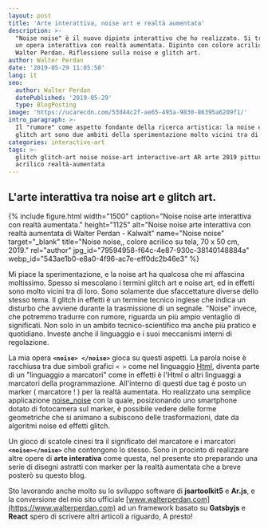 ```yaml
---
layout: post
title: 'Arte interattiva, noise art e realtà aumentata'
description: >-
  "Noise noise" è il nuovo dipinto interattivo che ho realizzato. Si tratta di
  un opera interattiva con realtà aumentata. Dipinto con colore acrilico da
  Walter Perdan. Riflessione sulla noise e glitch art.
author: Walter Perdan
date: '2019-05-29 11:05:50'
lang: it
seo:
  author: Walter Perdan
  datePublished: '2019-05-29'
  type: BlogPosting
image: 'https://ucarecdn.com/53d44c2f-ae65-495a-9830-86395a6209f1/'
intro_paragraph: >-
  Il "rumore" come aspetto fondante della ricerca artistica: la noise e la
  glitch art sono due ambiti della sperimentazione molto vicini tra di loro.
categories: interactive-art
tags: >-
  glitch glitch-art noise noise-art interactive-art AR arte 2019 pittura
  acrilico realtà-aumentata
---
```

## L'arte interattiva tra noise art e glitch art.

{% include figure.html width="1500" caption="Noise noise arte interattiva con realtà aumentata." height="1125" alt="Noise noise arte interattiva con realtà aumentata di Walter Perdan - Kalwalt" name="Noise noise" target="_blank" title="Noise noise,, colore acrilico su tela, 70 x 50 cm, 2019." rel="author" jpg_id="79594958-f64c-4e87-930c-38140148884a" webp_id="543ae1b0-e8a0-4f96-ac7e-eff0dc2b46e3" %}

Mi piace la sperimentazione, e la noise art ha qualcosa che mi affascina moltissimo. Spesso si mescolano i termini glitch art e noise art, ed in effetti sono molto vicini tra di loro. Sono solamente due sfaccettature diverse dello stesso tema. Il glitch in effetti è un termine tecnico inglese  che indica un disturbo che avviene durante la trasmissione di un segnale. "Noise" invece, che potremmo tradurre con rumore, riguarda un più ampio ventaglio di significati.  Non solo in un ambito tecnico-scientifico ma anche più pratico e quotidiano. Investe anche il linguaggio e i suoi meccanismi interni di regolazione.

La mia opera **`<noise> </noise>`** gioca su questi aspetti. La parola noise è racchiusa tra due simboli grafici `< >` come nel linguaggio [Html](https://it.wikipedia.org/wiki/HTML), diventa parte di un "linguaggio a marcatori" come in effetti è l'Html o altri linguaggi a marcatori della programmazione. All'interno di questi due tag è posto un marker ( marcatore ! ) per la realtà aumentata. Ho realizzato una semplice applicazione [noise_noise](https://www.kalwaltart.it/interactivity/noise_noise) con la quale, posizionando uno smartphone dotato di fotocamera sul marker, è possibile vedere delle forme geometriche che si animano a subiscono delle trasformazioni, date da algoritmi noise ed effetti glitch.

Un gioco di scatole cinesi tra il significato del marcatore e i marcatori **`<noise></noise>`** che contengono lo stesso. Sono in procinto di realizzare altre opere di **arte interativa** come questa, nel presente sto preparando una serie di disegni astratti con marker per la realtà aumentata che a breve posterò su questo blog.

Sto lavorando anche molto su lo sviluppo software di **jsartoolkit5** e **Ar.js**, e la conversione del mio sito ufficiale [www.walterperdan.com](https://www.walterperdan.com) ad un framework basato su **Gatsbyjs** e **React** spero di scrivere altri articoli a riguardo, A presto!
